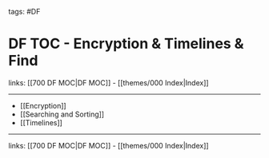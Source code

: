 tags: #DF

# DF TOC - Encryption & Timelines & Find

links: [[700 DF MOC|DF MOC]] - [[themes/000 Index|Index]]

---

* [[Encryption]]
* [[Searching and Sorting]]
* [[Timelines]]

---
links: [[700 DF MOC|DF MOC]] - [[themes/000 Index|Index]]